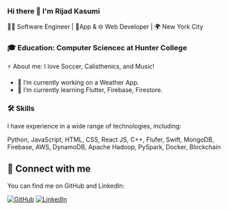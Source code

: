 ### Hi there 👋 I'm Rijad Kasumi
  👨‍💻 Software Engineer | 📱App & 🌐 Web Developer | 🌍 New York City

### 🎓 Education: Computer Sciencec at Hunter College

⚡ About me: I love Soccer, Calisthenics, and Music!
- 🔭 I’m currently working on a Weather App.
- 🌱 I’m currently learning Flutter, Firebase, Firestore.

### 🛠 Skills
  I have experience in a wide range of technologies, including:

Python, JavaScript, HTML, CSS, React JS, C++, Flufer, Swift, MongoDB,
Firebase, AWS, DynamoDB, Apache Hadoop, PySpark, Docker, Blockchain

## 🤝 Connect with me

You can find me on GitHub and LinkedIn:

[![GitHub](https://img.shields.io/badge/-GitHub-000?style=for-the-badge&logo=GitHub)](https://github.com/rijadkasumi)
[![LinkedIn](https://img.shields.io/badge/-LinkedIn-0077B5?style=for-the-badge&logo=linkedin&logoColor=white)](https://www.linkedin.com/in/rijadkasumi/)

